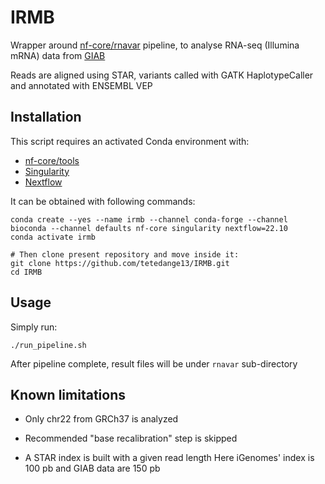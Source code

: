 # IRMB

Wrapper around [nf-core/rnavar](https://nf-co.re/rnavar/1.0.0) pipeline, to analyse RNA-seq (Illumina mRNA) data from [GIAB](https://ftp-trace.ncbi.nlm.nih.gov/ReferenceSamples/giab/data_RNAseq/AshkenazimTrio/HG002_NA24385_son/Google_Illumina/mRNA/reads/)

Reads are aligned using STAR, variants called with GATK HaplotypeCaller and annotated with ENSEMBL VEP


## Installation

This script requires an activated Conda environment with:
* [nf-core/tools](https://nf-co.re/tools)
* [Singularity](https://docs.sylabs.io/guides/3.5/user-guide/introduction.html)
* [Nextflow](https://www.nextflow.io/)

It can be obtained with following commands:
```shell
conda create --yes --name irmb --channel conda-forge --channel bioconda --channel defaults nf-core singularity nextflow=22.10
conda activate irmb

# Then clone present repository and move inside it:
git clone https://github.com/tetedange13/IRMB.git
cd IRMB
```


## Usage

Simply run:
```shell
./run_pipeline.sh
```

After pipeline complete, result files will be under `rnavar` sub-directory


## Known limitations

* Only chr22 from GRCh37 is analyzed

* Recommended "base recalibration" step is skipped

* A STAR index is built with a given read length
  Here iGenomes' index is 100 pb and GIAB data are 150 pb

